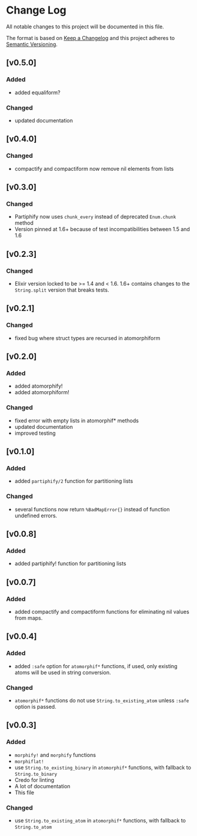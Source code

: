 # Change Log
All notable changes to this project will be documented in this file.

The format is based on [Keep a Changelog](http://keepachangelog.com/)
and this project adheres to [Semantic Versioning](http://semver.org/).

## [v0.5.0]
### Added
- added equaliform?

### Changed
- updated documentation

## [v0.4.0]
### Changed
- compactify and compactiform now remove nil elements from lists

## [v0.3.0]
### Changed
- Partiphify now uses `chunk_every` instead of deprecated `Enum.chunk` method
- Version pinned at 1.6+ because of test incompatibilities between 1.5 and 1.6

## [v0.2.3]
### Changed
- Elixir version locked to be >= 1.4 and < 1.6. 1.6+ contains changes to the `String.split` version that breaks tests.

## [v0.2.1]
### Changed
- fixed bug where struct types are recursed in atomorphiform

## [v0.2.0]
### Added
- added atomorphify!
- added atomorphiform!

### Changed
- fixed error with empty lists in atomorphif* methods
- updated documentation
- improved testing

## [v0.1.0]
### Added
- added `partiphify/2` function for partitioning lists

### Changed
- several functions now return `%BadMapError{}` instead of function undefined errors.

## [v0.0.8]
### Added
- added partiphify! function for partitioning lists

## [v0.0.7]
### Added
- added compactify and compactiform functions for eliminating nil values from maps.

## [v0.0.4]
### Added
- added `:safe` option for `atomorphif*` functions, if used, only existing atoms will be used in string conversion.

### Changed
- `atomorphif*` functions do not use `String.to_existing_atom` unless `:safe` option is passed.

## [v0.0.3]
### Added
- `morphify!` and `morphify` functions
- `morphiflat!`
- use `String.to_existing_binary` in `atomorphif*` functions, with fallback to `String.to_binary`
- Credo for linting
- A lot of documentation
- This file

### Changed
- use `String.to_existing_atom` in `atomorphif*` functions, with fallback to `String.to_atom`
